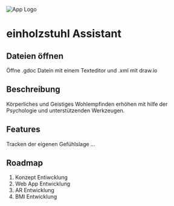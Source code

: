 ![App Logo](https://i.imgur.com/x0jOGfK.png)

# einholzstuhl Assistant
## Dateien öffnen
Öffne .gdoc Datein mit einem Texteditor und .xml mit draw.io

## Beschreibung
Körperliches und Geistiges Wohlempfinden erhöhen mit hilfe der Psychologie und unterstützenden Werkzeugen.

## Features
Tracken der eigenen Gefühlslage
...

## Roadmap
1. Konzept Entiwcklung
2. Web App Entwicklung
3. AR Entwicklung
4. BMI Entwicklung

